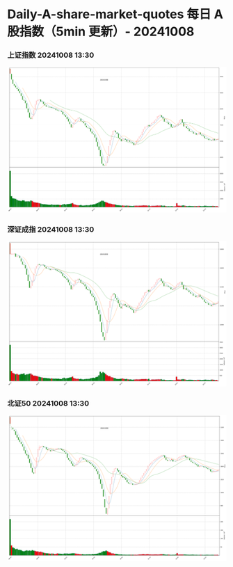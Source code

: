 
# Daily-A-share-market-quotes 每日 A 股指数（5min 更新）- 20241008

### 上证指数 20241008 13:30
![](./fig/2024/10/20241008-sh000001.png)

### 深证成指 20241008 13:30
![](./fig/2024/10/20241008-sz399001.png)

### 北证50 20241008 13:30
![](./fig/2024/10/20241008-bj899050.png)
